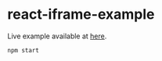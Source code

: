 # react-iframe-example

Live example available at [here](https://rawgit.com/keqingrong/react-iframe/master/example/build/).

```sh
npm start
```
